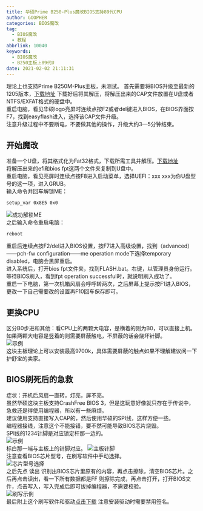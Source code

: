 ```yaml
---
title: 华硕Prime B250-Plus魔改BIOS支持89代CPU
author: GOOPHER
categories: BIOS魔改
tag:
  - BIOS魔改
  - 教程
abbrlink: 10040
keywords:
  - BIOS魔改
  - B250主板上89代U
date: 2021-02-02 21:11:31
---
```

理论上也支持Prime B250M-Plus主板，未测试。
首先需要将BIOS升级至最新的1205版本，[下载地址](https://goopher.lanzous.com/iptXxl8homh) 下载好后将其解压，将解压出来的CAP文件放置在U盘或者NTFS/EXFAT格式的硬盘中。  
重启电脑，看见华硕logo亮屏时连续点按F2或者del键进入BIOS，在BIOS界面按F7，找到easyflash进入，选择该CAP文件升级。  
注意升级过程中不要断电，不要做其他的操作，升级大约3—5分钟结束。
## 开始魔改
准备一个U盘，将其格式化为Fat32格式，下载所需工具并解压。[下载地址](https://goopher.lanzous.com/iThcVl8ho5a)  
将解压出来的efi和bios fpt这两个文件夹复制到U盘中。  
重启电脑，看见亮屏时连续点按F8进入启动菜单，选择UEFI：xxx xxx为你U盘型号的这一项，进入GRUB。  
输入命令并回车解锁ME：
```
setup_var 0x8E5 0x0
```
![成功解锁ME](https://cdn.jsdelivr.net/gh/Goopher97/tuchuang@master/img/%E6%88%90%E5%8A%9F%E8%A7%A3%E9%94%81ME%E5%9B%BE%E7%89%87.jpg)  
之后输入命令重启电脑：
```
reboot
```
重启后连续点按F2/del进入BIOS设置，按F7进入高级设置，找到（advanced）——pch-fw configuration——me operation mode下选择temporary disabled，电脑会黑屏重启。  
进入系统后，打开bios fpt文件夹，找到FLASH.bat。右键，以管理员身份运行。等待BIOS刷入，看到fpt operation successful时，就说明刷入成功了。  
重启一下电脑，第一次机箱风扇会呼呼转两次，之后屏幕上提示按F1进入BIOS，更改一下自己需要改的设置再F10回车保存即可。
## 更换CPU
区分B0步进和其他：看CPU上的两颗大电容，是横着的则为B0，可以直接上机。如果两颗大电容是竖着的则需要屏蔽触电，不屏蔽的话会烧坏针脚。  
![示例](https://cdn.jsdelivr.net/gh/Goopher97/tuchuang@master/img/QQ20210202-220243@2x.jpg)  
这块主板理论上可以安装最高9700k，具体需要屏蔽的触点如果不理解建议问一下护舒宝的卖家。
## BIOS刷死后的急救
症状：开机后风扇一直转，灯亮，屏不亮。  
虽然华硕这块主板支持CrashFree BIOS 3，但是这玩意好像就只存在于传说中，急救还是得使用编程器，所以有一些麻烦。  
建议使用支持直接写入CAP的，然后使用华硕的SPI线，这样方便一些。  
编程器接线，注意这个不能接错，要不然可能导致BIOS芯片烧毁。  
SPI线的1234针脚是对应锁定杆那一边的。  
![示例](https://cdn.jsdelivr.net/gh/Goopher97/tuchuang@master/img/QQ20210202-215808@2x.jpg)  
标白那一端与主板上的针脚对应。
![主板针脚](https://cdn.jsdelivr.net/gh/Goopher97/tuchuang@master/img/QQ20210202-220635@2x.png)  
注意查看BIOS芯片型号，在刷写软件中手动选择。  
![芯片型号选择](https://cdn.jsdelivr.net/gh/Goopher97/tuchuang@master/img/IMG_3186.JPG)  
之后先点 读出 识别出BIOS芯片里原有的内容，再点击擦除，清空BIOS芯片。之后再点击读出，看一下所有数据都是FF 则擦除完成，再点击打开，打开BIOS文件，点击写入，写入完成后即可拔掉编程器，不需要校验。  
![刷写示例](https://cdn.jsdelivr.net/gh/Goopher97/tuchuang@master/img/IMG_318asf5.jpg)  
最后附上这个刷写软件和驱动[点击下载](https://goopher.lanzous.com/i3grJl8lofe) 注意安装驱动时需要禁用签名。
